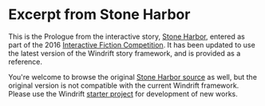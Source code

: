 # Excerpt from Stone Harbor

This is the Prologue from the interactive story, [Stone Harbor](https://stoneharborgame.com), entered
as part of the 2016 [Interactive Fiction Competition](https://ifcomp.org). It has been updated
to use the latest version of the Windrift story framework, and is provided as a
reference.

You're welcome to browse the original [Stone Harbor source](https://github.com/lizadaly/stone-harbor-game)
as well, but the original version is not compatible with the current Windrift
framework. Please use the Windrift [starter project](https://github.com/lizadaly/windrift-starter)
for development of new works.
 
